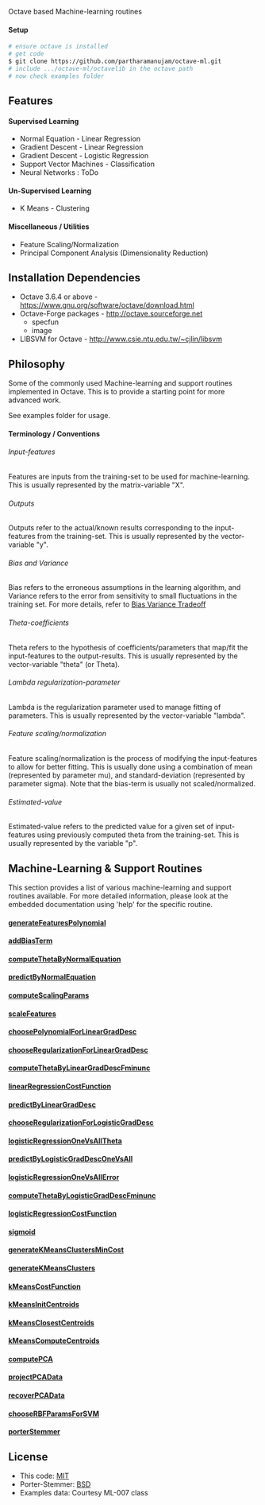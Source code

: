   Octave based Machine-learning routines

#### Setup

```bash
# ensure octave is installed
# get code
$ git clone https://github.com/partharamanujam/octave-ml.git
# include .../octave-ml/octavelib in the octave path 
# now check examples folder
```

## Features

#### Supervised Learning

  * Normal Equation - Linear Regression
  * Gradient Descent - Linear Regression
  * Gradient Descent - Logistic Regression
  * Support Vector Machines - Classification
  * Neural Networks : ToDo

#### Un-Supervised Learning

  * K Means - Clustering

#### Miscellaneous / Utilities

  * Feature Scaling/Normalization
  * Principal Component Analysis (Dimensionality Reduction)

## Installation Dependencies

  * Octave 3.6.4 or above - https://www.gnu.org/software/octave/download.html
  * Octave-Forge packages - http://octave.sourceforge.net
    - specfun
    - image
  * LIBSVM for Octave - http://www.csie.ntu.edu.tw/~cjlin/libsvm

## Philosophy

  Some of the commonly used Machine-learning and support routines implemented in Octave. This is to provide a starting point for more advanced work.

  See examples folder for usage.

#### Terminology / Conventions

###### Input-features

  Features are inputs from the training-set to be used for machine-learning. This is usually represented by the matrix-variable "X".

###### Outputs

  Outputs refer to the actual/known results corresponding to the input-features from the training-set. This is usually represented by the vector-variable "y".

###### Bias and Variance

  Bias refers to the erroneous assumptions in the learning algorithm, and Variance refers to the error from sensitivity to small fluctuations in the training set. For more details, refer to [Bias Variance Tradeoff](http://en.wikipedia.org/wiki/Bias%E2%80%93variance_tradeoff)

###### Theta-coefficients

  Theta refers to the hypothesis of coefficients/parameters that map/fit the input-features to the output-results. This is usually represented by the vector-variable "theta" (or Theta).

###### Lambda regularization-parameter

  Lambda is the regularization parameter used to manage fitting of parameters. This is usually represented by the vector-variable "lambda".

###### Feature scaling/normalization

  Feature scaling/normalization is the process of modifying the input-features to allow for better fitting. This is usually done using a combination of mean (represented by parameter mu), and standard-deviation (represented by parameter sigma). Note that the bias-term is usually not scaled/normalized.

###### Estimated-value

  Estimated-value refers to the predicted value for a given set of input-features using previously computed theta from the training-set. This is usually represented by the variable "p".

## Machine-Learning & Support Routines

  This section provides a list of various machine-learning and support routines available. For more detailed information, please look at the embedded documentation using 'help' for the specific routine.

#### [generateFeaturesPolynomial](octavelib/generateFeaturesPolynomial.m)

#### [addBiasTerm](octavelib/addBiasTerm.m)

#### [computeThetaByNormalEquation](octavelib/computeThetaByNormalEquation.m)

#### [predictByNormalEquation](octavelib/predictByNormalEquation.m)

#### [computeScalingParams](octavelib/computeScalingParams.m)

#### [scaleFeatures](octavelib/scaleFeatures.m)

#### [choosePolynomialForLinearGradDesc](octavelib/choosePolynomialForLinearGradDesc.m)

#### [chooseRegularizationForLinearGradDesc](octavelib/chooseRegularizationForLinearGradDesc.m)

#### [computeThetaByLinearGradDescFminunc](octavelib/computeThetaByLinearGradDescFminunc.m)

#### [linearRegressionCostFunction](octavelib/linearRegressionCostFunction.m)

#### [predictByLinearGradDesc](octavelib/predictByLinearGradDesc.m)

#### [chooseRegularizationForLogisticGradDesc](octavelib/chooseRegularizationForLogisticGradDesc.m)

#### [logisticRegressionOneVsAllTheta](octavelib/logisticRegressionOneVsAllTheta.m)

#### [predictByLogisticGradDescOneVsAll](octavelib/predictByLogisticGradDescOneVsAll.m)

#### [logisticRegressionOneVsAllError](octavelib/logisticRegressionOneVsAllError.m)

#### [computeThetaByLogisticGradDescFminunc](octavelib/computeThetaByLogisticGradDescFminunc.m)

#### [logisticRegressionCostFunction](octavelib/logisticRegressionCostFunction.m)

#### [sigmoid](octavelib/sigmoid.m)

#### [generateKMeansClustersMinCost](octavelib/generateKMeansClustersMinCost.m)

#### [generateKMeansClusters](octavelib/generateKMeansClusters.m)

#### [kMeansCostFunction](octavelib/kMeansCostFunction.m)

#### [kMeansInitCentroids](octavelib/kMeansInitCentroids.m)

#### [kMeansClosestCentroids](octavelib/kMeansClosestCentroids.m)

#### [kMeansComputeCentroids](octavelib/kMeansComputeCentroids.m)

#### [computePCA](octavelib/computePCA.m)

#### [projectPCAData](octavelib/projectPCAData.m)

#### [recoverPCAData](octavelib/recoverPCAData.m)

#### [chooseRBFParamsForSVM](octavelib/chooseRBFParamsForSVM.m)

#### [porterStemmer](octavelib/porterStemmer.m)

## License

  * This code: [MIT](LICENSE)
  * Porter-Stemmer: [BSD](http://tartarus.org/martin/PorterStemmer)
  * Examples data: Courtesy ML-007 class
